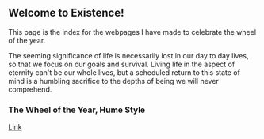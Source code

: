 ## Welcome to Existence!

This page is the index for the webpages I have made to celebrate the wheel of the year.  

The seeming significance of life is necessarily lost in our day to day lives, so that we focus on our goals and survival. Living life in the aspect of eternity can't be our whole lives, but a scheduled return to this state of mind is a humbling sacrifice to the depths of being we will never comprehend.

### The Wheel of the Year, Hume Style


[Link](url)
